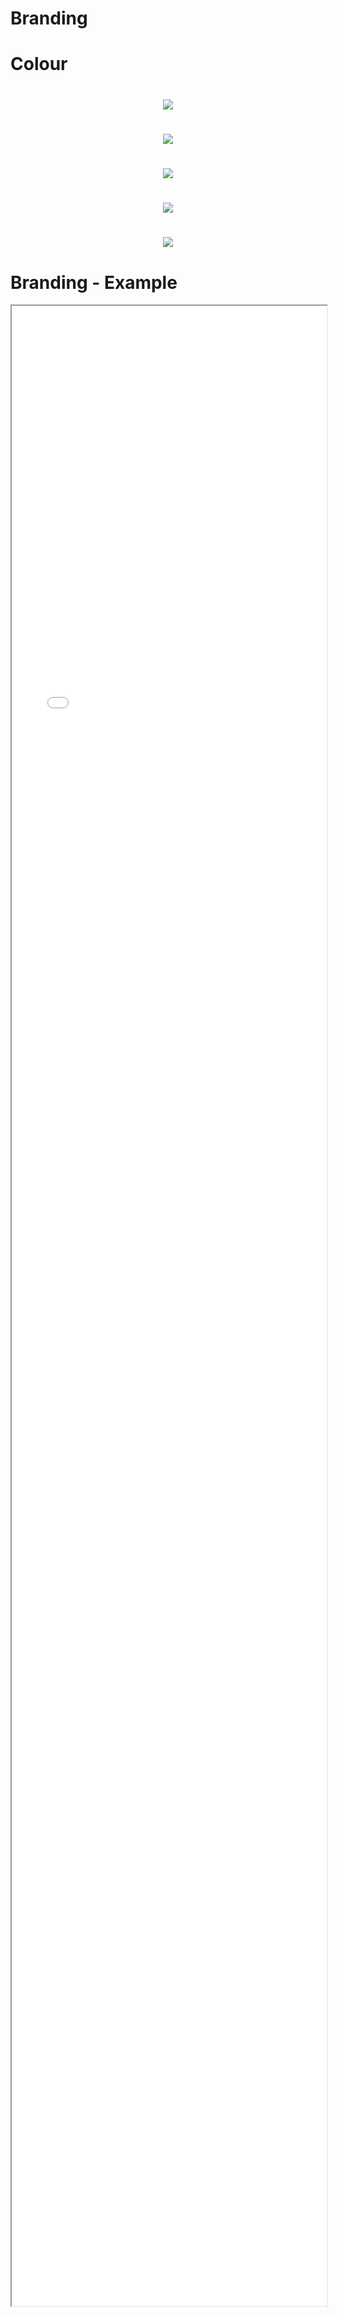
# Branding

# Colour

#
<center>
    <img src="./ Colour Section/  ColourSlides1.jpg" />
</center>

#
<center>
    <img src="./ Colour Section/  ColourSlides1.jpg" />
</center>

#
<center>
    <img src="./ Colour Section/  ColourSlides1.jpg" />
</center>

#
<center>
    <img src="./ Colour Section/  ColourSlides1.jpg" />
</center>

#
<center>
    <img src="./ Colour Section/  ColourSlides1.jpg" />
</center>

# Branding - Example 

<iframe src="./Part 1 - Theory/6.Branding/index.html" style="width: 100%; height: 80vh;"/>  

# Branding - Analysis
* Giving the website your business identity
* Using Colour - Business colours  (if these are bad, stick to a basic monochomatic themes)
* Using Fonts - Fonts are a great way to reach your target audience and make them feel comfortable (No ariel or Times New Roman)
* Images - Careful use of high resolution images is essential, a picture says a 1000 words (dont use to many or to little) (Blog VS Corporate site)

## Bad things to point out

